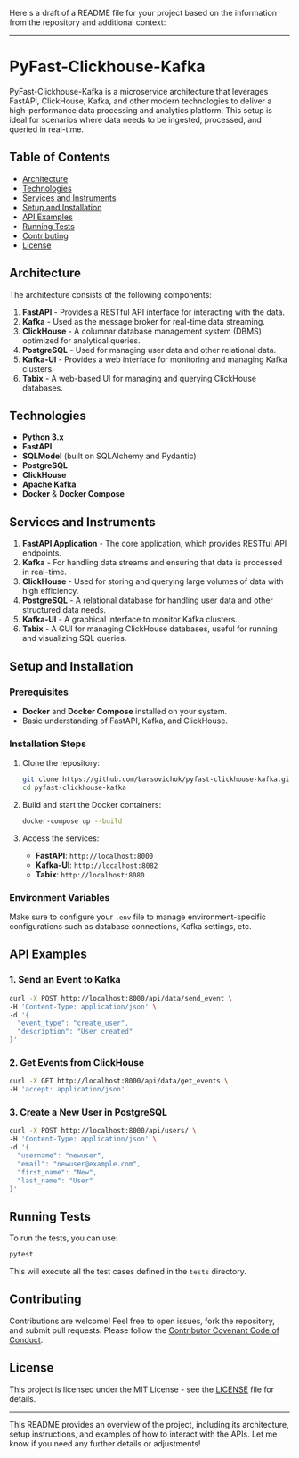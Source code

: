 Here's a draft of a README file for your project based on the information from the repository and additional context:

---

# PyFast-Clickhouse-Kafka

PyFast-Clickhouse-Kafka is a microservice architecture that leverages FastAPI, ClickHouse, Kafka, and other modern technologies to deliver a high-performance data processing and analytics platform. This setup is ideal for scenarios where data needs to be ingested, processed, and queried in real-time.

## Table of Contents

- [Architecture](#architecture)
- [Technologies](#technologies)
- [Services and Instruments](#services-and-instruments)
- [Setup and Installation](#setup-and-installation)
- [API Examples](#api-examples)
- [Running Tests](#running-tests)
- [Contributing](#contributing)
- [License](#license)

## Architecture

The architecture consists of the following components:

1. **FastAPI** - Provides a RESTful API interface for interacting with the data.
2. **Kafka** - Used as the message broker for real-time data streaming.
3. **ClickHouse** - A columnar database management system (DBMS) optimized for analytical queries.
4. **PostgreSQL** - Used for managing user data and other relational data.
5. **Kafka-UI** - Provides a web interface for monitoring and managing Kafka clusters.
6. **Tabix** - A web-based UI for managing and querying ClickHouse databases.

## Technologies

- **Python 3.x**
- **FastAPI**
- **SQLModel** (built on SQLAlchemy and Pydantic)
- **PostgreSQL**
- **ClickHouse**
- **Apache Kafka**
- **Docker** & **Docker Compose**

## Services and Instruments

1. **FastAPI Application** - The core application, which provides RESTful API endpoints.
2. **Kafka** - For handling data streams and ensuring that data is processed in real-time.
3. **ClickHouse** - Used for storing and querying large volumes of data with high efficiency.
4. **PostgreSQL** - A relational database for handling user data and other structured data needs.
5. **Kafka-UI** - A graphical interface to monitor Kafka clusters.
6. **Tabix** - A GUI for managing ClickHouse databases, useful for running and visualizing SQL queries.

## Setup and Installation

### Prerequisites

- **Docker** and **Docker Compose** installed on your system.
- Basic understanding of FastAPI, Kafka, and ClickHouse.

### Installation Steps

1. Clone the repository:
    ```bash
    git clone https://github.com/barsovichok/pyfast-clickhouse-kafka.git
    cd pyfast-clickhouse-kafka
    ```

2. Build and start the Docker containers:
    ```bash
    docker-compose up --build
    ```

3. Access the services:
    - **FastAPI**: `http://localhost:8000`
    - **Kafka-UI**: `http://localhost:8082`
    - **Tabix**: `http://localhost:8080`

### Environment Variables

Make sure to configure your `.env` file to manage environment-specific configurations such as database connections, Kafka settings, etc.

## API Examples

### 1. Send an Event to Kafka
```bash
curl -X POST http://localhost:8000/api/data/send_event \
-H 'Content-Type: application/json' \
-d '{
  "event_type": "create_user",
  "description": "User created"
}'
```

### 2. Get Events from ClickHouse
```bash
curl -X GET http://localhost:8000/api/data/get_events \
-H 'accept: application/json'
```

### 3. Create a New User in PostgreSQL
```bash
curl -X POST http://localhost:8000/api/users/ \
-H 'Content-Type: application/json' \
-d '{
  "username": "newuser",
  "email": "newuser@example.com",
  "first_name": "New",
  "last_name": "User"
}'
```

## Running Tests

To run the tests, you can use:

```bash
pytest
```

This will execute all the test cases defined in the `tests` directory.

## Contributing

Contributions are welcome! Feel free to open issues, fork the repository, and submit pull requests. Please follow the [Contributor Covenant Code of Conduct](https://www.contributor-covenant.org/).

## License

This project is licensed under the MIT License - see the [LICENSE](LICENSE) file for details.

---

This README provides an overview of the project, including its architecture, setup instructions, and examples of how to interact with the APIs. Let me know if you need any further details or adjustments!